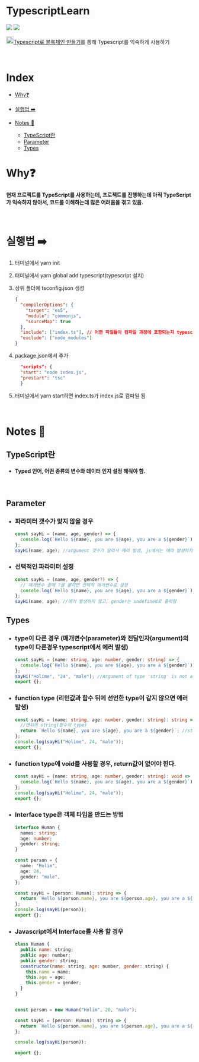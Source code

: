 # TypescriptLearn

<img src="https://img.shields.io/badge/javascript-F7DF1E.svg?&style=for-the-badge&logo=javascript&logoColor=black" /> <img src="https://img.shields.io/badge/typescript-3776AB.svg?&style=for-the-badge&logo=Typescript&logoColor=white" />

<a href="https://nomadcoders.co/typescript-for-beginners/lobby"><img src ='https://nomadcoders.co/m.svg' width='20px' />Typescript로 블록체인 만들기</a>를 통해 Typescript를 익숙하게 사용하기

<br/>

# Index

- [Why❓](#why)
- [실행법 ➡️](#실행법-️)

- [Notes 📝](#notes-)
  - [TypeScript란](#typescript란)
  - [Parameter](#parameter)
  - [Types](#types)

# Why❓

#### 현재 프로젝트를 TypeScript를 사용하는데, 프로젝트를 진행하는데 아직 TypeScript가 익숙하지 않아서, 코드를 이해하는데 많은 어려움을 겪고 있음.

<br/>

# 실행법 ➡️

1. 터미널에서 yarn init
2. 터미널에서 yarn global add typescript(typescript 설치)
3. 상위 폴더에 tsconfig.json 생성

   ```json
   {
     "compilerOptions": {
       "target": "es5",
       "module": "commonjs",
       "sourceMap": true
     },
     "include": ["index.ts"], // 어떤 파일들이 컴파일 과정에 포함되는지 typescript에 알려주는 기능
     "exclude": ["node_modules"]
   }
   ```

4. package.json에서 추가

   ```json
     "scripts": {
     "start": "node index.js",
     "prestart": "tsc"
     }
   ```

5. 터미널에서 yarn start하면 index.ts가 index.js로 컴파일 됨

<br/>

# Notes 📝

## TypeScript란

- #### Typed 언어, 어떤 종류의 변수와 데이터 인지 설정 해줘야 함.

<br/>

## Parameter

- ### 파라미터 갯수가 맞지 않을 경우

  ```typescript
  const sayHi = (name, age, gender) => {
    console.log(`Hello ${name}, you are ${age}, you are a ${gender}`);
  };
  sayHi(name, age); //argument 갯수가 달라서 에러 발생, js에서는 에러 발생하지 않고 undefined출력함
  ```

- ### 선택적인 파라미터 설정

  ```typescript
  const sayHi = (name, age, gender?) => {
    // 매개변수 끝에 ?를 붙이면 선택적 매개변수로 설정
    console.log(`Hello ${name}, you are ${age}, you are a ${gender}`);
  };
  sayHi(name, age); //에러 발생하지 않고, gender는 undefined로 출력함
  ```

## Types

- ### type이 다른 경우 (매개변수(parameter)와 전달인자(argument)의 type이 다른경우 typescript에서 에러 발생)

  ```typescript
  const sayHi = (name: string, age: number, gender: string) => {
    console.log(`Hello ${name}, you are ${age}, you are a ${gender}`);
  };
  sayHi("Holime", "24", "male"); //Argument of type 'string' is not assignable to     parameter of type 'number'.
  export {};
  ```

- ### function type (리턴값과 함수 뒤에 선언한 type이 같지 않으면 에러 발생)

  ```typescript
  const sayHi = (name: string, age: number, gender: string): string => {
    //맨뒤의 string(함수의 type)
    return `Hello ${name}, you are ${age}, you are a ${gender}`; //string으로 리턴
  };
  console.log(sayHi("Holime", 24, "male"));
  export {};
  ```

- ### function type에 void를 사용할 경우, return값이 없어야 한다.

  ```typescript
  const sayHi = (name: string, age: number, gender: string): void => {
    console.log(`Hello ${name}, you are ${age}, you are a ${gender}`);
  };
  console.log(sayHi("Holime", 24, "male"));
  export {};
  ```

- ### Interface type은 객체 타입을 만드는 방법

  ```typescript
  interface Human {
    names: string;
    age: number;
    gender: string;
  }

  const person = {
    name: "Holim",
    age: 24,
    gender: "male",
  };

  const sayHi = (person: Human): string => {
    return `Hello ${person.name}, you are ${person.age}, you are a ${person.gender}`;
  };
  console.log(sayHi(person));
  export {};
  ```

- ### Javascript에서 Interface를 사용 할 경우

  ```javascript
  class Human {
    public name: string;
    public age: number;
    public gender: string;
    constructor(name: string, age: number, gender: string) {
      this.name = name;
      this.age = age;
      this.gender = gender;
    }
  }


  const person = new Human("Holim", 20, "male");

  const sayHi = (person: Human): string => {
    return `Hello ${person.name}, you are ${person.age}, you are a ${person.gender}!`;
  };

  console.log(sayHi(person));

  export {};
  ```
